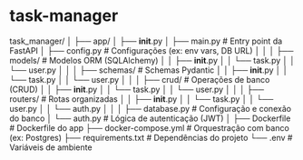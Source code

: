 # task-manager



task_manager/
│
├── app/
│   ├── __init__.py
│   ├── main.py                 # Entry point da FastAPI
│   ├── config.py               # Configurações (ex: env vars, DB URL)
│   │
│   ├── models/                 # Modelos ORM (SQLAlchemy)
│   │   ├── __init__.py
│   │   └── task.py
│   │   └── user.py
│   │
│   ├── schemas/                # Schemas Pydantic
│   │   ├── __init__.py
│   │   └── task.py
│   │   └── user.py
│   │
│   ├── crud/                   # Operações de banco (CRUD)
│   │   ├── __init__.py
│   │   └── task.py
│   │   └── user.py
│   │
│   ├── routers/                # Rotas organizadas
│   │   ├── __init__.py
│   │   └── task.py
│   │   └── user.py
│   │   └── auth.py
│   │
│   ├── database.py             # Configuração e conexão do banco
│   └── auth.py                 # Lógica de autenticação (JWT)
│
├── Dockerfile                  # Dockerfile do app
├── docker-compose.yml          # Orquestração com banco (ex: Postgres)
├── requirements.txt            # Dependências do projeto
└── .env                        # Variáveis de ambiente

